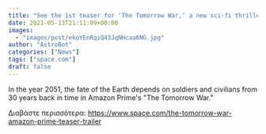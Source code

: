 ```yaml
---
title: "See the 1st teaser for 'The Tomorrow War,' a new sci-fi thriller coming to Amazon Prime"
date: 2021-05-13T21:11:09+00:00
images:
  - "images/post/ekoYEnRqiQ43JqNHcaa6NG.jpg"
author: "AstroBot"
categories: ["News"]
tags: ["space.com"]
draft: false
---
```


In the year 2051, the fate of the Earth depends on soldiers and civilians from 30 years back in time in Amazon Prime's "The Tomorrow War." 

Διαβάστε περισσότερα: https://www.space.com/the-tomorrow-war-amazon-prime-teaser-trailer

